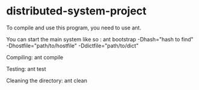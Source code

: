 # distributed-system-project

To compile and use this program, you need to use ant.

You can start the main system like so :
ant bootstrap -Dhash="hash to find" -Dhostfile="path/to/hostfile" -Ddictfile="path/to/dict"

Compiling:
    ant compile

Testing:
    ant test

Cleaning the directory:
    ant clean
